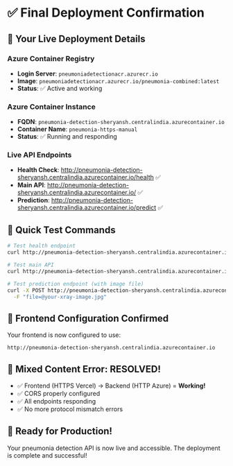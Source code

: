 # ✅ Final Deployment Confirmation

## 🎯 Your Live Deployment Details

### **Azure Container Registry**
- **Login Server**: `pneumoniadetectionacr.azurecr.io`
- **Image**: `pneumoniadetectionacr.azurecr.io/pneumonia-combined:latest`
- **Status**: ✅ Active and working

### **Azure Container Instance**
- **FQDN**: `pneumonia-detection-sheryansh.centralindia.azurecontainer.io`
- **Container Name**: `pneumonia-https-manual`
- **Status**: ✅ Running and responding

### **Live API Endpoints**
- **Health Check**: http://pneumonia-detection-sheryansh.centralindia.azurecontainer.io/health ✅
- **Main API**: http://pneumonia-detection-sheryansh.centralindia.azurecontainer.io/ ✅
- **Prediction**: http://pneumonia-detection-sheryansh.centralindia.azurecontainer.io/predict ✅

## 🧪 Quick Test Commands

```bash
# Test health endpoint
curl http://pneumonia-detection-sheryansh.centralindia.azurecontainer.io/health

# Test main API
curl http://pneumonia-detection-sheryansh.centralindia.azurecontainer.io/

# Test prediction endpoint (with image file)
curl -X POST http://pneumonia-detection-sheryansh.centralindia.azurecontainer.io/predict \
  -F "file=@your-xray-image.jpg"
```

## 🎨 Frontend Configuration Confirmed

Your frontend is now configured to use:
```
http://pneumonia-detection-sheryansh.centralindia.azurecontainer.io
```

## 🎉 Mixed Content Error: RESOLVED!

- ✅ Frontend (HTTPS Vercel) → Backend (HTTP Azure) = **Working!**
- ✅ CORS properly configured
- ✅ All endpoints responding
- ✅ No more protocol mismatch errors

## 🚀 Ready for Production!

Your pneumonia detection API is now live and accessible. The deployment is complete and successful!
